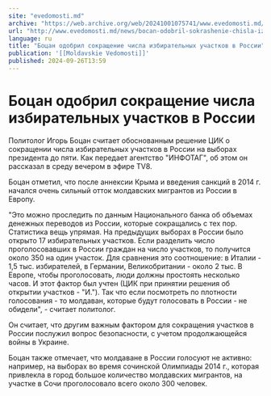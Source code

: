 ```yaml
---
site: "evedomosti.md"
archive: "https://web.archive.org/web/20241001075741/www.evedomosti.md/news/bocan-odobril-sokrashenie-chisla-izbiratelnyh-uchastkov-v-ro"
url: "http://www.evedomosti.md/news/bocan-odobril-sokrashenie-chisla-izbiratelnyh-uchastkov-v-ro"
language: ru
title: "Боцан одобрил сокращение числа избирательных участков в России"
publication: '[[Moldavskie Vedomosti]]'
published: 2024-09-26T13:59
---
```


# Боцан одобрил сокращение числа избирательных участков в России

Политолог Игорь Боцан считает обоснованным решение ЦИК о сокращении числа избирательных участков в России на выборах президента до пяти. Как передает агентство "ИНФОТАГ", об этом он рассказал в среду вечером в эфире TV8.

Боцан отметил, что после аннексии Крыма и введения санкций в 2014 г. начался очень сильный отток молдавских мигрантов из России в Европу.

"Это можно проследить по данным Национального банка об объемах денежных переводов из России, которые сокращались с тех пор. Статистика вещь упрямая. На предыдущих выборах в России было открыто 17 избирательных участков. Если разделить число проголосовавших в России граждан на число участков, то получится около 350 на один участок. Для сравнения это соотношение: в Италии - 1,5 тыс. избирателей, в Германии, Великобритании - около 2 тыс. В Европе, чтобы проголосовать, люди должны простоять несколько часов. И этот фактор был учтен (ЦИК при принятии решения об открытии участков - "И."). Так что если посмотреть по плотности голосования - то молдаван, которые будут голосовать в России - не обидели", - считает политолог.

Он считает, что другим важным фактором для сокращения участков в России послужил вопрос безопасности, с учетом продолжающейся войны в Украине.

Боцан также отмечает, что молдаване в России голосуют не активно: например, на выборах во время сочинской Олимпиады 2014 г., которая привлекла в город большое количество молдавских мигрантов, на участке в Сочи проголосовало всего около 300 человек.